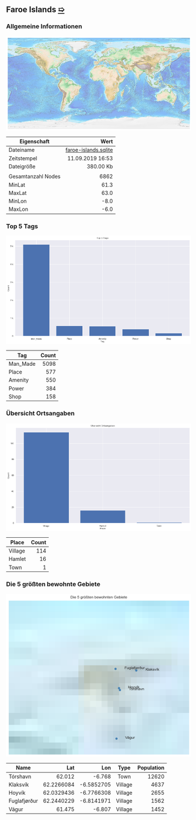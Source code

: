 ## Faroe Islands [&#10159;](faroe-islands.sqlite)

### Allgemeine Informationen

![Overview](./Images/faroe-islands_overview.png)

|Eigenschaft|Wert|
|-|-:|
Dateiname|[faroe-islands.sqlite](faroe-islands.sqlite)|
Zeitstempel|11.09.2019 16:53|
Dateigr&ouml;&szlig;e|380.00 Kb|
|||
Gesamtanzahl Nodes|6862|
|MinLat|61.3|
|MaxLat|63.0|
|MinLon|-8.0|
|MaxLon|-6.0|

### Top 5 Tags

![Tags](./Images/faroe-islands_tags.png)

|Tag|Count|
|-|-:|
|Man_Made|5098|
|Place|577|
|Amenity|550|
|Power|384|
|Shop|158|

### &Uuml;bersicht Ortsangaben

![Places](./Images/faroe-islands_places.png)

|Place|Count|
|-|-:|
|Village|114|
|Hamlet|16|
|Town|1|

### Die 5 gr&ouml;&szlig;ten bewohnte Gebiete

![Places](./Images/faroe-islands_topplaces.png)

|Name|Lat|Lon|Type|Population|
|----|--:|--:|:--:|---------:|
|Tórshavn|62.012|-6.768|Town|12620|
|Klaksvík|62.2266084|-6.5852705|Village|4637|
|Hoyvík|62.0329436|-6.7766308|Village|2655|
|Fuglafjørður|62.2440229|-6.8141971|Village|1562|
|Vágur|61.475|-6.807|Village|1452|
